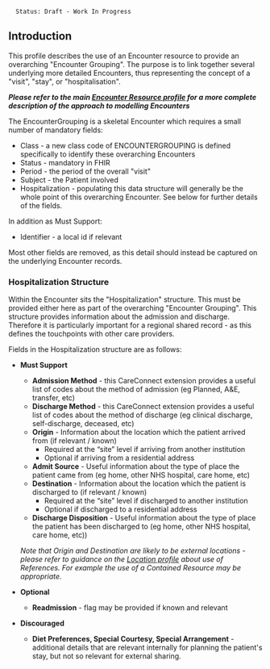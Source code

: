       Status: Draft - Work In Progress


## **Introduction**
This profile describes the use of an Encounter resource to provide an overarching "Encounter Grouping". The purpose is to link together several underlying more detailed Encounters, thus representing the concept of a "visit", "stay", or "hospitalisation".

***Please refer to the main [Encounter Resource profile](StructureDefinition-Yhcr-Encounter.html) for a more complete description of the approach to modelling Encounters***

The EncounterGrouping is a skeletal Encounter which requires a small number of mandatory fields:
 - Class - a new class code of ENCOUNTERGROUPING is defined specifically to identify these overarching Encounters
 - Status - mandatory in FHIR
 - Period - the period of the overall "visit"
 - Subject - the Patient involved
 - Hospitalization - populating this data structure will generally be the whole point of this overarching Encounter. See below for further details of the fields.

 In addition as Must Support:
  - Identifier - a local id if relevant

Most other fields are removed, as this detail should instead be captured on the underlying Encounter records.


### **Hospitalization Structure**
Within the Encounter sits the "Hospitalization" structure. This must be provided either here as part of the overarching "Encounter Grouping". This structure provides information about the admission and discharge. Therefore it is particularly important for a regional shared record - as this defines the touchpoints with other care providers.

Fields in the Hospitalization structure are as follows:

 - **Must Support**
   - **Admission Method** - this CareConnect extension provides a useful list of codes about the method of admission (eg Planned, A&E, transfer, etc)
   - **Discharge Method** - this CareConnect extension provides a useful list of codes about the method of discharge (eg clinical discharge, self-discharge, deceased, etc)
   - **Origin** - Information about the location which the patient arrived from (if relevant / known)
      - Required at the “site” level if arriving from another institution
      - Optional if arriving from a residential address
   - **Admit Source** - Useful information about the type of place the patient came from (eg home, other NHS hospital, care home, etc)
   - **Destination** - Information about the location which the patient is discharged to (if relevant / known)
      - Required at the “site” level if discharged to another institution
      - Optional if discharged to a residential address
   - **Discharge Disposition** - Useful information about the type of place the patient has been discharged to (eg home, other NHS hospital, care home, etc))

    *Note that Origin and Destination are likely to be external locations - please refer to guidance on the [Location profile](StructureDefinition-Yhcr-Location.html) about use of References. For example the use of a Contained Resource may be appropriate.*


 - **Optional**
   - **Readmission** - flag may be provided if known and relevant

 - **Discouraged**
   - **Diet Preferences, Special Courtesy, Special Arrangement** - additional details that are relevant internally for planning the patient's stay, but not so relevant for external sharing.
